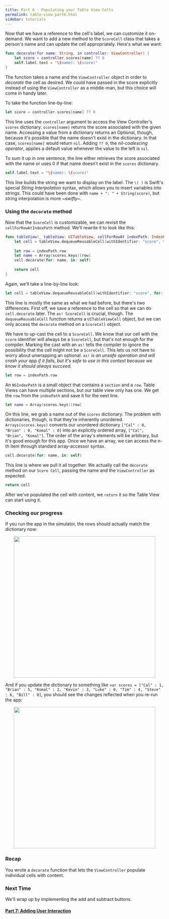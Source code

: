 ```yaml
---
title: Part 6 - Populating your Table View Cells
permalink: table-view-part6.html
sidebar: tutorials
---
```


Now that we have a reference to the cell's label, we can customize it on-demand. We want to add a new method to the `ScoreCell` class that takes a person's name and can update the cell appropriately. Here's what we want:

```swift
func decorate(for name: String, in controller: ViewController) {
    let score = controller.scores[name] ?? 0
    self.label.text = "\(name): \(score)"
}
```

The function takes a name and the `ViewController` object in order to *decorate* the cell as desired. We could have passed in the score explicitly instead of using the `ViewController` as a middle-man, but this choice will come in handy later.

To take the function line-by-line:

```swift
let score = controller.scores[name] ?? 0
```

This line uses the `controller` argument to access the View Controller's `scores` dictionary. `scores[name]` returns the score associated with the given name. Accessing a value from a dictionary returns an Optional, though, because it's possible that the name doesn't exist in the dictionary. In that case, `scores[name]` would return `nil`. Adding `?? 0`, the *nil-coalescing operator*, applies a default value whenever the value to the left is `nil`.

To sum it up in one sentence, the line either retrieves the score associated with the name or uses 0 if that name doesn't exist in the `scores` dictionary.

```swift
self.label.text = "\(name): \(score)"
```

This line builds the string we want to display on the label. The `\( )` is Swift's special *String Interpolation* syntax, which allows you to insert variables into strings. This could have been done with `name + ": " + String(score)`, but string interpolation is more *~swifty~*.

### Using the `decorate` method

Now that the `ScoreCell` is customizable, we can revisit the `cellForRowAtIndexPath` method. We'll rewrite it to look like this:

```swift
func tableView(_ tableView: UITableView, cellForRowAt indexPath: IndexPath) -> UITableViewCell {
    let cell = tableView.dequeueReusableCell(withIdentifier: "score", for: indexPath) as! ScoreCell
    
    let row = indexPath.row
    let name = Array(scores.keys)[row]
    cell.decorate(for: name, in: self)
    
    return cell
}
```

Again, we'll take a line-by-line look:

```swift
let cell = tableView.dequeueReusableCell(withIdentifier: "score", for: indexPath) as! ScoreCell
```

This line is mostly the same as what we had before, but there's two differences. First off, we save a reference to the cell so that we can do `cell.decorate` later. The `as! ScoreCell` is crucial, though. The `dequeueReusableCell` function returns a `UITableViewCell` object, but we can only access the `decorate` method on a `ScoreCell` object. 

We have to up-cast the cell to a `ScoreCell`. We know that our cell with the `score` identifier will always be a `ScoreCell`, but that's not enough for the compiler. Marking the cast with an `as!` tells the compiler to ignore the possibility that the cell might not be a `ScoreCell`. This lets us not have to worry about unwrapping an optional. *`as!` is an unsafe operation and will crash your app if it fails, but it's safe to use in this context because we know it should always succeed.*

```swift
let row = indexPath.row
```

An `NSIndexPath` is a small object that contains a `section` and a `row`. Table Views can have multiple sections, but our table view only has one. We get the `row` from the `indexPath` and save it for the next line.

```swift
let name = Array(scores.keys)[row]
```

On this line, we grab a name out of the `scores` dictionary. The problem with dictionaries, though, is that they're inherently unordered. `Arrays(scores.keys)` converts our unordered dictionary `["Cal" : 0, "Brian" : 0, "Komal" : 0]` into an explicitly ordered array, `["Cal", "Brian", "Komal"]`. The order of the array's elements will be arbitrary, but it's good enough for this app. Once we have an array, we can access the n-th item through standard array-accessor syntax.

```swift
cell.decorate(for: name, in: self)
```

This line is where we pull it all together. We actually call the `decorate` method on our `Score Cell`, passing the name and the `ViewController` as expected.

```swift
return cell
```

After we've populated the cell with content, we `return` it so the Table View can start using it.

### Checking our progress

If you run the app in the simulator, the rows should actually match the dictionary now:

<p align="center"> <img src="../images/table-view/P6/screenshot1.png" height="450px" align="center"> </p>

And if you update the dictionary to something like `var scores = ["Cal" : 1, "Brian" : 5, "Komal" : 2, "Kevin" : 3, "Luke" : 0, "Tim" : 4, "Steve" : 6, "Bill" : 0]`, you should see the changes reflected when you re-run the app:

<p align="center"> <img src="../images/table-view/P6/screenshot2.png" height="450px" align="center"> </p>

### Recap

You wrote a `decorate` function that lets the `ViewController` populate individual cells with content.

### Next Time

We'll wrap up by implementing the add and subtract buttons.

#### [Part 7: Adding User Interaction](../part7)